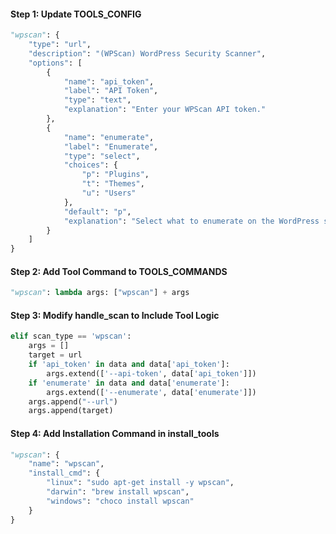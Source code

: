 #### Step 1: Update TOOLS_CONFIG

```python
"wpscan": {
    "type": "url",
    "description": "(WPScan) WordPress Security Scanner",
    "options": [
        {
            "name": "api_token",
            "label": "API Token",
            "type": "text",
            "explanation": "Enter your WPScan API token."
        },
        {
            "name": "enumerate",
            "label": "Enumerate",
            "type": "select",
            "choices": {
                "p": "Plugins",
                "t": "Themes",
                "u": "Users"
            },
            "default": "p",
            "explanation": "Select what to enumerate on the WordPress site."
        }
    ]
}
```

#### Step 2: Add Tool Command to TOOLS_COMMANDS

```python
"wpscan": lambda args: ["wpscan"] + args
```

#### Step 3: Modify handle_scan to Include Tool Logic

```python
elif scan_type == 'wpscan':
    args = []
    target = url
    if 'api_token' in data and data['api_token']:
        args.extend(['--api-token', data['api_token']])
    if 'enumerate' in data and data['enumerate']:
        args.extend(['--enumerate', data['enumerate']])
    args.append("--url")
    args.append(target)
```

#### Step 4: Add Installation Command in install_tools

```python
"wpscan": {
    "name": "wpscan",
    "install_cmd": {
        "linux": "sudo apt-get install -y wpscan",
        "darwin": "brew install wpscan",
        "windows": "choco install wpscan"
    }
}
```
